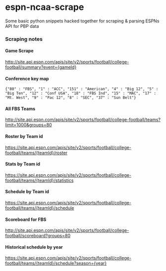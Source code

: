# espn-ncaa-scrape
Some basic python snippets hacked together for scraping & parsing ESPNs API for PBP data

### Scraping notes

#### Game Scrape
http://site.api.espn.com/apis/site/v2/sports/football/college-football/summary?event={gameId}

#### Conference key map

`{"80" : "FBS", "1" : "ACC", "151" : "American", "4" : "Big 12", "5" : "Big Ten", "12" : "Conf USA", "18" : "FBS Ind", "15" : "MAC", "17" : "Mt. West", "9" : "Pac 12", "8" : "SEC", "37" : "Sun Belt"}`

#### All FBS Teams
http://site.api.espn.com/apis/site/v2/sports/football/college-football/teams?limit=1000&groups=80

#### Roster by Team id
https://site.api.espn.com/apis/site/v2/sports/football/college-football/teams/{teamId}/roster

#### Stats by Team id
https://site.api.espn.com/apis/site/v2/sports/football/college-football/teams/{teamId}/statistics

#### Schedule by Team id
https://site.api.espn.com/apis/site/v2/sports/football/college-football/teams/{teamId}/schedule

#### Scoreboard for FBS
http://site.api.espn.com/apis/site/v2/sports/football/college-football/scoreboard?groups=80

#### Historical schedule by year
https://site.api.espn.com/apis/site/v2/sports/football/college-football/teams/{teamId}/schedule?season={year}
